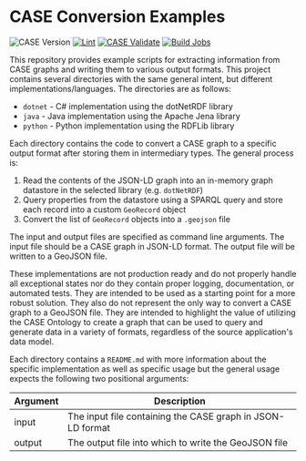 # CASE Conversion Examples

![CASE Version](https://img.shields.io/badge/CASE%20Version-1.2.0-brightgreen.svg)
[![Lint](https://github.com/casework/CASE-Examples-Conversion/actions/workflows/lint.yml/badge.svg)](https://github.com/casework/CASE-Examples-Conversion/actions/workflows/lint.yml)
[![CASE Validate](https://github.com/casework/CASE-Examples-Conversion/actions/workflows/case_validate.yml/badge.svg)](https://github.com/casework/CASE-Examples-Conversion/actions/workflows/case_validate.yml)
[![Build Jobs](https://github.com/casework/CASE-Examples-Conversion/actions/workflows/build.yml/badge.svg)](https://github.com/casework/CASE-Examples-Conversion/actions/workflows/build.yml)

This repository provides example scripts for extracting information from CASE graphs and writing them to various output formats. This project contains several directories with the same general intent, but different implementations/languages. The directories are as follows:

- `dotnet` - C# implementation using the dotNetRDF library
- `java` - Java implementation using the Apache Jena library
- `python` - Python implementation using the RDFLib library

Each directory contains the code to convert a CASE graph to a specific output format after storing them in intermediary types. The general process is:

1. Read the contents of the JSON-LD graph into an in-memory graph datastore in the selected library (e.g. `dotNetRDF`)
1. Query properties from the datastore using a SPARQL query and store each record into a custom `GeoRecord` object
1. Convert the list of `GeoRecord` objects into a `.geojson` file

The input and output files are specified as command line arguments. The input file should be a CASE graph in JSON-LD format. The output file will be written to a GeoJSON file.

These implementations are not production ready and do not properly handle all exceptional states nor do they contain proper logging, documentation, or automated tests. They are intended to be used as a starting point for a more robust solution. They also do not represent the only way to convert a CASE graph to a GeoJSON file. They are intended to highlight the value of utilizing the CASE Ontology to create a graph that can be used to query and generate data in a variety of formats, regardless of the source application's data model.

Each directory contains a `README.md` with more information about the specific implementation as well as specific usage but the general usage expects the following two positional arguments:

| Argument | Description                                                |
| -------- | ---------------------------------------------------------- |
| input    | The input file containing the CASE graph in JSON-LD format |
| output   | The output file into which to write the GeoJSON file       |
